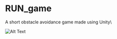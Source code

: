 # RUN_game
A short obstacle avoidance game made using Unity\




![Alt Text](https://media.giphy.com/media/f4TxNL11tzB7KOL4qo/giphy.gif)
